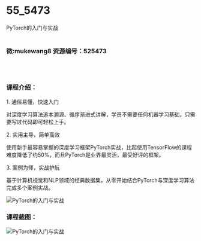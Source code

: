 # 55_5473
PyTorch的入门与实战
<br/></br>
<h3>微:mukewang8 资源编号：525473</h3>
<br/></br>
<h3>课程介绍：</h3>
<p>1. 通俗易懂，快速入门</p>
<p>对深度学习算法追本溯源、循序渐进式讲解，学员不需要任何机器学习基础，只需要写过代码即可轻松上手。</p>
<p>2. 实用主导，简单高效</p>
<p>使用新手最容易掌握的深度学习框架<a title="查看与 PyTorch 相关的文章" target="_blank">PyTorch</a>实战，比起使用TensorFlow的课程难度降低了约50%，而且PyTorch是业界最灵活，最受好评的框架。</p>
<p>3. 案例为师，实战护航</p>
<p>基于计算机视觉和NLP领域的经典数据集，从零开始结合PyTorch与深度学习算法完成多个案例实战。</p>
<p><img src="https://www.ko996.com/wp-content/uploads/img/2019/06/1-83-300x216.png" alt="PyTorch的入门与实战"></p>
<h3>课程截图：</h3>
<p><img src="https://www.ko996.com/wp-content/uploads/img/2019/06/2-82.png" alt="PyTorch的入门与实战"></p>
<p>&nbsp;</p>
